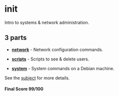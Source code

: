 # init

Intro to systems & network administration.

## 3 parts

* [**network**](https://github.com/dfinnis/init/tree/master/network) -  Network configuration commands.

* [**scripts**](https://github.com/dfinnis/init/tree/master/scripts) - Scripts to see & delete users.

* [**system**](https://github.com/dfinnis/init/tree/master/system) - System commands on a Debian machine.

See the [subject](https://github.com/dfinnis/init/blob/master/subject.pdf) for more details.

#### Final Score 99/100
